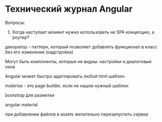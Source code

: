 # Технический журнал Angular

Вопросы:
1. Когда наступает момент нужно использовать не SPA концепцию, а роутер?



декоратор - паттерн, который позволяет добавлять функционал в класс без его изменения (надстройка)

Могут быть компоненты, которые не видны: настройки и диалоговые окна

Angular может быстро адаптировать любой html шаблон

mobirise - это page builder, если не нашли нужный шаблон

bootstrap для разметки

angular material

при добавлении файлов в assets желательно перезапустить сервер